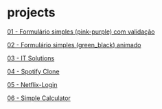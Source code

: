 # projects

<a href="https://mateusskv9.github.io/projects/1-simple_login_1-pink_purple/index.html">01 - Formulário simples (pink-purple) com validação</a>

<a href="https://mateusskv9.github.io/projects/Simple_Login_2 - Green_Black/index">02 - Formulário simples (green_black) animado</a>

<a href="https://mateusskv9.github.io/projects/it-solutions/">03 - IT Solutions</a>

<a href="https://mateusskv9.github.io/projects/spotify-clone/">04 - Spotify Clone</a>

<a href="https://mateusskv9.github.io/projects/netflix-login/">05 - Netflix-Login</a>

<a href="https://mateusskv9.github.io/projects/simple_calculator/">06 - Simple Calculator</a>